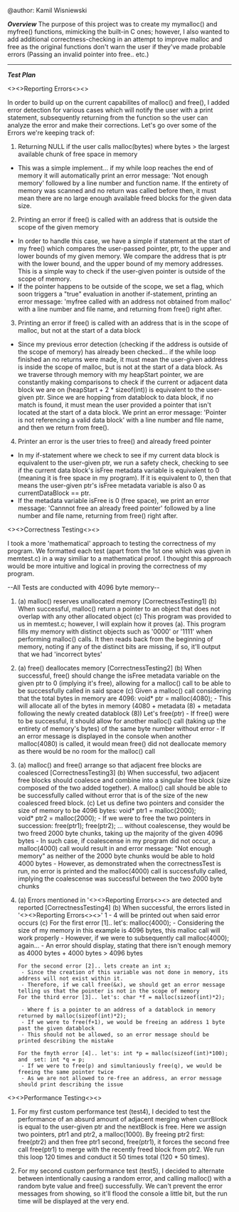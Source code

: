 @author: Kamil Wisniewski

*************Overview*************
The purpose of this project was to create my mymalloc() and myfree() functions, mimicking the built-in C ones;
however, I also wanted to add additional correctness-checking in an attempt to improve malloc and free as the original functions
don't warn the user if they've made probable errors (Passing an invalid pointer into free.. etc.)

-----------------------------------------------------------------

*************Test Plan*************

<><>Reporting Errors<><>

In order to build up on the current capabilites of malloc() and free(), I added error detection for various cases which will
notify the user with a print statement, subsequently returning from the function so the user can analyze the error and make their corrections. 
Let's go over some of the Errors we're keeping track of:

1. Returning NULL if the user calls malloc(bytes) where bytes > the largest available chunk of free space in memory
- This was a simple implement... if my while loop reaches the end of memory it will automatically print an error message: 'Not enough memory'
followed by a line number and function name. If the entirety of memory was scanned and no return was called before then, it must mean there are no
large enough available freed blocks for the given data size.

2. Printing an error if free() is called with an address that is outside the scope of the given memory
- In order to handle this case, we have a simple if statement at the start of my free() which compares the user-passed pointer, ptr, to the upper
and lower bounds of my given memory. We compare the address that is ptr with the lower bound, and the upper bound of my memory addresses. This is
a simple way to check if the user-given pointer is outside of the scope of memory. 
- If the pointer happens to be outside of the scope, we set a flag, which soon triggers a "true" evaluation in another if-statement, printing an
error message: 'myfree called with an address not obtained from malloc' with a line number and file name, and returning from free() right after.

3. Printing an error if free() is called with an address that is in the scope of malloc, but not at the start of a data block
- Since my previous error detection (checking if the address is outside of the scope of memory) has already been checked... if the while loop finished 
an no returns were made, it must mean the user-given address is inside the scope of malloc, but is not at the start of a data block. As we traverse through
memory with my heapStart pointer, we are constantly making comparisons to check if the current or adjacent data block we are on (heapStart + 2 * sizeof(int))
is equivalent to the user-given ptr. Since we are hopping from datablock to data block, if no match is found, it must mean the user provided a pointer that
isn't located at the start of a data block. We print an error message: 'Pointer is not referencing a valid data block' with a line number and file name, and then
we return from free().

4. Printer an error is the user tries to free() and already freed pointer
- In my if-statement where we check to see if my current data block is equivalent to the user-given ptr, we run a safety check, checking to see if 
the current data block's isFree metadata variable is equivalent to 0 (meaning it is free space in my program). If it is equivalent to 0, then that means
the user-given ptr's isFree metadata variable is also 0 as currentDataBlock == ptr. 
- If the metadata variable isFree is 0 (free space), we print an error message: 'Cannnot free an already freed pointer' followed by a line number and file name,
returning from free() right after.


<><>Correctness Testing<><>

I took a more 'mathematical' approach to testing the correctness of my program. We formatted each test (apart from the 1st one which was given in memtest.c) in a way similiar to a mathematical proof. I thought this approach would be more intuitive and logical in proving the correctness of my program.

--All Tests are conducted with 4096 byte memory--

1. (a) malloc() reserves unallocated memory [CorrectnessTesting1]
   (b) When successful, malloc() return a pointer to an object that does not overlap with any other allocated object
   (c) This program was provided to us in memtest.c; however, I will explain how it proves (a). This program fills my memory with distinct objects such as '0000' or '1111' when
   performing malloc() calls. It then reads back from the beginning of memory, noting if any of the distinct bits are missing, if so, it'll output that we had 'incorrect bytes'

2. (a) free() deallocates memory [CorrectnessTesting2]
   (b) When successful, free() should change the isFree metadata variable on the given ptr to 0 (implying it's free), allowing for a malloc() call to be able to be successfully called
   in said space
   (c) Given a malloc() call considering that the total bytes in memory are 4096: void* ptr = malloc(4080);
            - This will allocate all of the bytes in memory (4080 + metadata (8) + metadata following the newly created datablock (8))
       Let's free(ptr)
            - If free() were to be successful, it should allow for another malloc() call (taking up the entirety of memory's bytes) of the same byte number without error
            - If an error message is displayed in the console when another malloc(4080) is called, it would mean free() did not deallocate memory as there would be no room for the malloc() call

3. (a) malloc() and free() arrange so that adjacent free blocks are coalesced [CorrectnessTesting3]
   (b) When successful, two adjacent free blocks should coalesce and combine into a singular free block (size composed of the two added together). A malloc() call should be able to be successfully called
   without error that is of the size of the new coalesced freed block.
   (c) Let us define two pointers and consider the size of memory to be 4096 bytes:
                void* ptr1 = malloc(2000);  
                void* ptr2 = malloc(2000); 
        - If we were to free the two pointers in succession: free(ptr1); free(ptr2); 
              ... without coalescense, they would be two freed 2000 byte chunks, taking up the majority of the given 4096 bytes
        - In such case, if coalescense in my program did not occur, a malloc(4000) call would result in and error message: "Not enough memory" as neither of the 2000 byte chunks would be able to hold 4000 bytes
        - However, as demonstrated when the correctnessTest is run, no error is printed and the malloc(4000) call is successfully called, implying the coalescense was successful between the two 2000 byte chunks

4. (a) Errors mentioned in '<><>Reporting Errors<><> are detected and reported [CorrectnessTesting4]
   (b) When successful, the errors listed in '<><>Reporting Errors<><>' 1 - 4 will be printed out when said error occurs
   (c) For the first error [1].. let's: malloc(4000);
        - Considering the size of my memory in this example is 4096 bytes, this malloc call will work properly
        - However, if we were to subsequently call malloc(4000); again...
        - An error should display, stating that there isn't enough memory as 4000 bytes + 4000 bytes > 4096 bytes

       For the second error [2].. lets create an int x;
        - Since the creation of this variable was not done in memory, its address will not exist within it.
        - Therefore, if we call free(&x), we should get an error message telling us that the pointer is not in the scope of memory
       For the third error [3].. let's: char *f = malloc(sizeof(int)*2);

        - Where f is a pointer to an address of a datablock in memory returned by malloc(sizeof(int)*2);
        - If we were to free(f+1), we would be freeing an address 1 byte past the given datablock
        - This should not be allowed, so an error message should be printed describing the mistake

       For the fmyth error [4].. let's: int *p = malloc(sizeof(int)*100);  and  set: int *q = p;
        - If we were to free(p) and simultaniously free(q), we would be freeing the same pointer twice
        - As we are not allowed to re-free an address, an error message should print describing the issue  

<><>Performance Testing<><>

1. For my first custom performance test (test4), I decided to test the performance of an absurd amount of adjacent merging when
currBlock is equal to the user-given ptr and the nextBlock is free. Here we assign two pointers, ptr1 and ptr2, a malloc(1000).
By freeing ptr2 first: free(ptr2) and then free ptr1 second, free(ptr1), it forces the second free call free(ptr1) to merge with the
recently freed block from ptr2. We run this loop 120 times and conduct it 50 times total (120 * 50 times).

2. For my second custom performance test (test5), I decided to alternate between intentionally causing a random error, and calling
malloc() with a random byte value and free() successfully. We can't prevent the error messages from showing, so it'll flood the console
a little bit, but the run time will be displayed at the very end.

        
